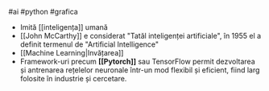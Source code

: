#ai #python #grafica 
- Imită [[inteligența]] umană
- [[John McCarthy]] e considerat "Tatăl inteligenței artificiale", în 1955 el a definit termenul de "Artificial Intelligence"
- [[Machine Learning|Invățarea]]
- Framework-uri precum **[[Pytorch]]** sau TensorFlow permit dezvoltarea și antrenarea rețelelor neuronale într-un mod flexibil și eficient, fiind larg folosite în industrie și cercetare.

